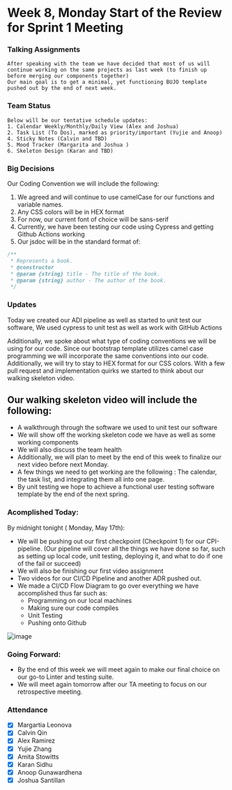 # Week 8, Monday Start of the Review for Sprint 1 Meeting

### Talking Assignments
    After speaking with the team we have decided that most of us will continue working on the same projects as last week (to finish up before merging our components together)
    Our main goal is to get a minimal, yet functioning BUJO template pushed out by the end of next week.
    
### Team Status 
    Below will be our tentative schedule updates:
    1. Calendar Weekly/Monthly/Daily View (Alex and Joshua)
    2. Task List (To Dos), marked as priority/important (Yujie and Anoop)
    4. Sticky Notes (Calvin and TBD)
    5. Mood Tracker (Margarita and Joshua )
    6. Skeleton Design (Karan and TBD)
    
### Big Decisions
Our Coding Convention we will include the following:
1. We agreed and will continue to use camelCase for our functions and variable names.
2. Any CSS colors will be in HEX format
3. For now, our current font of choice will be sans-serif
4. Currently, we have been testing our code using Cypress and getting Github Actions working
5. Our jsdoc will be in the standard format of:
```Javascript
/**
 * Represents a book.
 * @constructor
 * @param {string} title - The title of the book.
 * @param {string} author - The author of the book.
 */
 ```

### Updates
Today we created our ADI pipeline as well as started to unit test our software, We used cypress to unit test as well as work with GitHub Actions

Additionally, we spoke about what type of coding conventions we will be using for our code. Since our bootstrap template utilizes camel case programming we will incorporate the same conventions into our code. Additionally, we will try to stay to HEX format for our CSS colors.
With a few pull request and implementation quirks we started to think about our walking skeleton video.

## Our walking skeleton video will include the following:
 - A walkthrough through the software we used to unit test our software
 - We will show off the working skeleton code we have as well as some working components
 - We will also discuss the team health
 - Additionally, we will plan to meet by the end of this week to finalize our next video before next Monday.
 - A few things we need to get working are the following : The calendar, the task list, and integrating them all into one page.
 - By unit testing we hope to achieve a functional user testing software template by the end of the next spring.

### Acomplished Today:
By midnight tonight ( Monday, May 17th):
- We will be pushing out our first checkpoint (Checkpoint 1) for our CPI-pipeline. (Our pipeline will cover all the things we have done so far, such as setting up local code, unit testing, deploying it, and what to do if one of the fail or succeed)
- We will also be finishing our first video assignment
- Two videos for our CI/CD Pipeline and another ADR pushed out.
- We made a CI/CD Flow Diagram to go over everything we have accomplished thus far such as:
    - Programming on our local machines
    - Making sure our code compiles
    - Unit Testing
    - Pushing onto Github

![image](https://user-images.githubusercontent.com/37349382/118585866-95978780-b74e-11eb-9d8c-9565326244b8.png)
### Going Forward:
- By the end of this week we will meet again to make our final choice on our go-to Linter and testing suite.
- We will meet again tomorrow after our TA meeting to focus on our retrospective meeting.

### Attendance ###
- [x] Margartia Leonova
- [x] Calvin Qin
- [x] Alex Ramirez
- [x] Yujie Zhang
- [x] Amita Stowitts
- [x] Karan Sidhu
- [x] Anoop Gunawardhena
- [x] Joshua Santillan
